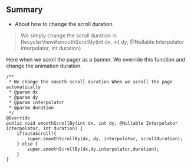 ## Summary

* About how to change the scroll duration.

> We simply change the scroll duration in RecyclerView#smoothScrollBy(int dx, int dy, @Nullable Interpolator interpolator, int duration)

Here when we scroll the pager as a banner. We override this function and change the animation duration.

```
/**
 * We change the smooth scroll duration When we scroll the page automatically
 * @param dx
 * @param dy
 * @param interpolator
 * @param duration
 */
@Override
public void smoothScrollBy(int dx, int dy, @Nullable Interpolator interpolator, int duration) {
    if(autoScroll){
        super.smoothScrollBy(dx, dy, interpolator, scrollDuration);
    } else {
        super.smoothScrollBy(dx,dy,interpolator,duration);
    }
}
```